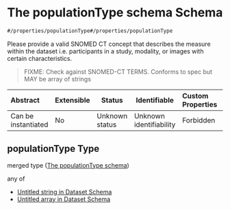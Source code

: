 # The populationType schema Schema

```txt
#/properties/populationType#/properties/populationType
```

Please provide a valid SNOMED CT concept that describes the measure within the dataset i.e. participants in a study, modality, or images with certain characteristics.


> FIXME: Check against SNOMED-CT TERMS. Conforms to spec but MAY be array of strings
>

| Abstract            | Extensible | Status         | Identifiable            | Custom Properties | Additional Properties | Access Restrictions | Defined In                                                                    |
| :------------------ | ---------- | -------------- | ----------------------- | :---------------- | --------------------- | ------------------- | ----------------------------------------------------------------------------- |
| Can be instantiated | No         | Unknown status | Unknown identifiability | Forbidden         | Allowed               | none                | [dataset.schema.json\*](../schema/dataset.schema.json "open original schema") |

## populationType Type

merged type ([The populationType schema](dataset-properties-the-populationtype-schema.md))

any of

-   [Untitled string in Dataset Schema](dataset-properties-the-populationtype-schema-anyof-0.md "check type definition")
-   [Untitled array in Dataset Schema](dataset-properties-the-populationtype-schema-anyof-1.md "check type definition")
